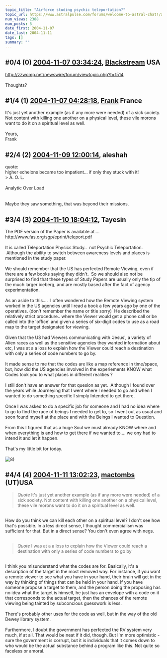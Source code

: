 ```yaml
---
topic_title: "Airforce studing psychic teleportation?"
topic_url: https://www.astralpulse.com/forums/welcome-to-astral-chat!/airforce-studing-psychic-teleportation
num_views: 2388
num_posts: 5
date_first: 2004-11-07
date_last: 2004-11-11
tags: []
summary: ""
---
```


## \#0/4 (0) [2004-11-07 03:34:24](https://www.astralpulse.com/forums/index.php?msg=132747), [Blackstream](https://www.astralpulse.com/forums/profile/?u=4803) USA ##
<section>
<a class="bbc_link" href="http://zzwomp.net/newswire/forum/viewtopic.php?t=1514" rel="noopener" target="_blank">
 http://zzwomp.net/newswire/forum/viewtopic.php?t=1514
</a>
<br>
<br>
Thoughts?
</section>

## \#1/4 (1) [2004-11-07 04:28:18](https://www.astralpulse.com/forums/index.php?msg=132755), [Frank](https://www.astralpulse.com/forums/profile/?u=359) France ##
<section>
It's just yet another example (as if any more were needed) of a sick society. Not content with killing one another on a physical level, these vile morons want to do it on a spiritual level as well.
<br>
<br>
Yours,
<br>
Frank
</section>

## \#2/4 (2) [2004-11-09 12:00:14](https://www.astralpulse.com/forums/index.php?msg=132993), aleshah  ##
<section>
quote:
<br>
higher echelons became too impatient... if only they stuck with it!
<br>
&gt; A. O. L.
<br>
<br>
Analytic Over Load
<br>
<br>
<br>
Maybe they saw something, that was beyond their missions.
</section>

## \#3/4 (3) [2004-11-10 18:04:12](https://www.astralpulse.com/forums/index.php?msg=133190), Tayesin  ##
<section>
The PDF version of the Paper is available at....
<br>
<a class="bbc_link" href="http://www.fas.org/sgp/eprint/teleport.pdf" rel="noopener" target="_blank">
 http://www.fas.org/sgp/eprint/teleport.pdf
</a>
<br>
<br>
It is called Teleportation Physics Study..  not Psychic Teleportation.  Although the ability to switch between awareness levels and places is mentioned in the study paper.
<br>
<br>
We should remember that the US has perfected Remote Viewing, even if there are a few books saying they didn't.  So we should also not be surprised to find that these types of Study Papers are usually only the tip of the much larger iceberg, and are mostly based after the fact of agency experimentation.
<br>
<br>
As an aside to this....  I often wondered how the Remote Viewing system worked in the US agencies until I read a book a few years ago by one of the operatives. (don't remember the name or title sorry)  He described the relatively strict procedure.. where the Viewer would get a phone call or be called into the 'office' and given a series of six-digit codes to use as a road map to the target designated for viewing.
<br>
<br>
Given that the US had Viewers communicating with 'Jesus', a variety of Alien races as well as the sensitive agencies they wanted information about etc, I was at a a loss to explain how the Viewer could reach a destination with only a series of code numbers to go by.
<br>
<br>
It made sense to me that the codes are like a map reference in time/space, but, how did the US agencies involved in the experiements KNOW what Codes took you to what places in different realities ?
<br>
<br>
I still don't have an answer for that quesion as yet.  Although I found over the years while Journeying that I went where I needed to go and when I wanted to do something specific I simply Intended to get there.
<br>
<br>
Once I was asked to do a specific job for someone and I had no idea where to go to find the race of beings I needed to get to, so I went out as usual and soon found myself at the place and with the Beings I wanted to Question.
<br>
<br>
From this I figured that as a huge Soul we must already KNOW where and when everything is and how to get there if we wanted to.... we ony had to intend it and let it happen.
<br>
<br>
That's my little bit for today.
<br>
<br>
<img alt="8)" class="smiley" src="https://www.astralpulse.com/forums/Smileys/fugue/cool.png" title="Cool"/>
</section>

## \#4/4 (4) [2004-11-11 13:02:23](https://www.astralpulse.com/forums/index.php?msg=133298), [mactombs](https://www.astralpulse.com/forums/profile/?u=5553) (UT)USA ##
<section>
<blockquote class="bbc_standard_quote">
 <cite>
  Quote
 </cite>
 It's just yet another example (as if any more were needed) of a sick society. Not content with killing one another on a physical level, these vile morons want to do it on a spiritual level as well.
</blockquote>
<br>
How do you think we can kill each other on a spiritual level? I don't see how that's possible. In a less direct sense, I thought commercialism was sufficient for that. But in a direct sense? You don't even agree with negs.
<br>
<br>
<blockquote class="bbc_standard_quote">
 <cite>
  Quote
 </cite>
 I was at a a loss to explain how the Viewer could reach a destination with only a series of code numbers to go by
</blockquote>
<br>
I think you misunderstand what the codes are for. Basically, it's a description of the target in the most removed way. For instance, if you want a remote viewer to see what you have in your hand, their brain will get in the way by thinking of things that can be held in your hand. If you have someone propose a target to them, and the person doing the proposing has no idea what the target is himself, he just has an envelope with a code on it that corresponds to the actual target, then the chances of the remote viewing being tainted by subconcious guesswork is less.
<br>
<br>
There's probably other uses for the code as well, but in the way of the old Dewey library system.
<br>
<br>
Furthermore, I doubt the government has perfected the RV system very much, if at all. That would be neat if it did, though. But I'm more optimistic - sure the government is corrupt, but it is individuals that it comes down to who would be the actual substance behind a program like this. Not quite so faceless or amoral.
</section>